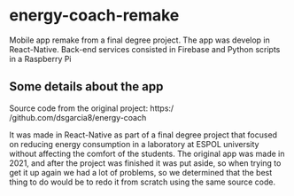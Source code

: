 # energy-coach-remake
Mobile app remake from a final degree project. The app was develop in React-Native. Back-end services consisted in Firebase and Python scripts in a Raspberry Pi

## Some details about the app
Source code from the original project:  https:/ /github.com/dsgarcia8/energy-coach

It was made in React-Native as part of a final degree project that focused on reducing energy consumption in a laboratory at ESPOL university without affecting the comfort of the students. The original app was made in 2021, and after the project was finished it was put aside, so when trying to get it up again we had a lot of problems, so we determined that the best thing to do would be to redo it from scratch using the same source code.


